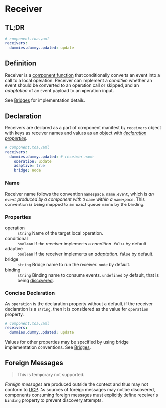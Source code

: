 # Receiver

## TL;DR

```yaml
# component.toa.yaml
receivers:
  dummies.dummy.updated: update
```

## Definition

Receiver is a [component function](#) that conditionally converts an event into a call to a local
operation. Receiver can implement a *condition* whether an event should be converted to an operation
call or skipped, and an *adaptation* of an event payload to an operation input.

See [Bridges](#) for implementation details.

## Declaration

Receivers are declared as a part of component manifest by `receivers` object with keys as receiver
names and values as an object with [*declaration properties*](#properties).

```yaml
# component.toa.yaml
receivers:
  dummies.dummy.updated: # receiver name
    operation: update
    adaptive: true
    bridge: node
```

### Name

Receiver name follows the convention `namespace.name.event`, which is *an `event` produced by a
component with a `name` within a `namespace`*. This convention is being mapped to an exact queue
name by the binding.

### Properties

<dl>
<dt>operation</dt>
<dd>
<code>string</code> Name of the target local operation.<br/>
</dd>
<dt>conditional</dt>
<dd><code>boolean</code> If the receiver implements a <i>condition</i>. <code>false</code> by default.</dd>
<dt>adaptive</dt>
<dd><code>boolean</code> If the receiver implements an <i>adaptation</i>. <code>false</code> by default.</dd>
<dt>bridge</dt>
<dd><code>string</code> Bridge name to run the receiver. <code>node</code> by default.</dd>
<dt>binding</dt>
<dd>
<code>string</code> Binding name to consume events. <code>undefined</code> by default, that is being 
<a href="#">discovered</a>.
</dd>
</dl>

### Concise Declaration

As `operation` is the declaration property without a default, if the receiver declaration is
a `string`, then it is considered as the value for `operation` property.

```yaml
# component.toa.yaml
receivers:
  dummies.dummy.updated: update
```

Values for other properties may be specified by using bridge implementation conventions.
See [Bridges](#).

## Foreign Messages

> This is temporary not supported.

*Foreign messages* are produced outside the context and thus may not conform
to [UCP](/documentation/communication/ucp.md). As sources of foreign messages may not be
discovered, components consuming foreign messages must explicitly define receiver's `binding`
property to prevent discovery attempts.
